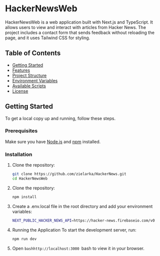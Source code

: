 # HackerNewsWeb

HackerNewsWeb is a web application built with Next.js and TypeScript. It allows users to view and interact with articles from Hacker News. The project includes a contact form that sends feedback without reloading the page, and it uses Tailwind CSS for styling.

## Table of Contents

- [Getting Started](#getting-started)
- [Features](#features)
- [Project Structure](#project-structure)
- [Environment Variables](#environment-variables)
- [Available Scripts](#available-scripts)
- [License](#license)

## Getting Started

To get a local copy up and running, follow these steps.

### Prerequisites

Make sure you have [Node.js](https://nodejs.org/en/) and [npm](https://www.npmjs.com/) installed.

### Installation

1. Clone the repository:

   ```bash
   git clone https://github.com/zielarka/HackerNews.git
   cd HackerNewsWeb

2. Clone the repository:
    ```bash
   npm install

3. Create a .env.local file in the root directory and add your environment variables:
    ```bash
    NEXT_PUBLIC_HACKER_NEWS_API=https://hacker-news.firebaseio.com/v0

4. Running the Application To start the development server, run:
    ```bash
    npm run dev

5. Open ```bashhttp://localhost:3000 ```bash to view it in your browser.